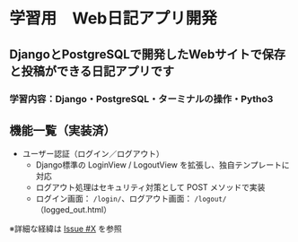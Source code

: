 # 学習用　Web日記アプリ開発
## DjangoとPostgreSQLで開発したWebサイトで保存と投稿ができる日記アプリです
### 学習内容：Django・PostgreSQL・ターミナルの操作・Pytho3

## 機能一覧（実装済）

- ユーザー認証（ログイン／ログアウト）
  - Django標準の LoginView / LogoutView を拡張し、独自テンプレートに対応
  - ログアウト処理はセキュリティ対策として POST メソッドで実装
  - ログイン画面： `/login/`、ログアウト画面： `/logout/`（logged_out.html）

※詳細な経緯は [Issue #X](リンク) を参照
